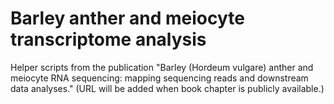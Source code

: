 # Barley anther and meiocyte transcriptome analysis
Helper scripts from the publication "Barley (Hordeum vulgare) anther and meiocyte RNA sequencing: mapping sequencing reads and downstream data analyses."
(URL will be added when book chapter is publicly available.)
